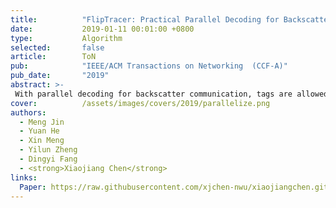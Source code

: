 ```yaml
---
title:          "FlipTracer: Practical Parallel Decoding for Backscatter Communication"
date:           2019-01-11 00:01:00 +0800
type:           Algorithm
selected:       false
article:        ToN
pub:            "IEEE/ACM Transactions on Networking  (CCF-A)"
pub_date:       "2019"
abstract: >-
 With parallel decoding for backscatter communication, tags are allowed to transmit concurrently and more efficiently. Existing parallel decoding mechanisms, however, assume that signals of the tags are highly stable and, hence, may not perform optimally in the naturally dynamic backscatter systems. This paper introduces FlipTracer, a practical system that achieves highly reliable parallel decoding even in hostile channel conditions. FlipTracer is designed with a key insight; although the collided signal is time-varying and irregular, transitions between signals' combined states follow highly stable probabilities, which offers important clues for identifying the collided signals and provides us with an opportunity to decode the collided signals without relying on stable signals. Motivated by this observation, we propose a graphical model, called one-flip-graph (OFG), to capture the transition pattern of collided signals, and design a reliable approach to construct the OFG in a manner robust to the diversity in backscatter systems. Then, FlipTracer can resolve the collided signals by tracking the OFG. We have implemented FlipTracer and evaluated its performance with extensive experiments across a wide variety of scenarios. Our experimental results have shown that FlipTracer achieves a maximum aggregated throughput that approaches 2 Mb/s, which is 6× higher than the state of the art. 
cover:          /assets/images/covers/2019/parallelize.png
authors:
  - Meng Jin
  - Yuan He
  - Xin Meng
  - Yilun Zheng
  - Dingyi Fang
  - <strong>Xiaojiang Chen</strong>
links:
  Paper: https://raw.githubusercontent.com/xjchen-nwu/xiaojiangchen.github.io/main/paper/2019/FlipTracer.pdf
---
```

